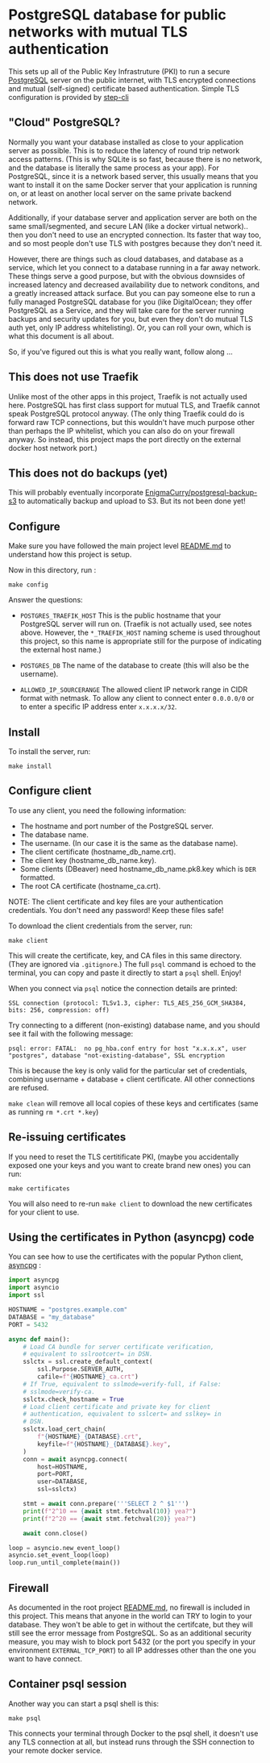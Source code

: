 # PostgreSQL database for public networks with mutual TLS authentication

This sets up all of the Public Key Infrastruture (PKI) to run a secure
[PostgreSQL](https://www.postgresql.org) server on the public internet, with TLS
encrypted connections and mutual (self-signed) certificate based authentication.
Simple TLS configuration is provided by [step-cli](https://github.com/smallstep/cli)

## "Cloud" PostgreSQL?

Normally you want your database installed as close to your application server as
possible. This is to reduce the latency of round trip network access patterns.
(This is why SQLite is so fast, because there is no network, and the database is
literally the same process as your app). For PostgreSQL, since it is a network
based server, this usually means that you want to install it on the same Docker
server that your application is running on, or at least on another local server
on the same private backend network.

Additionally, if your database server and application server are both on the
same small/segmented, and secure LAN (like a docker virtual network).. then you
don't need to use an encrypted connection. Its faster that way too, and
so most people don't use TLS with postgres because they don't need it.

However, there are things such as cloud databases, and database as a service,
which let you connect to a database running in a far away network. These things
serve a good purpose, but with the obvious downsides of increased latency and
decreased availability due to network conditons, and a greatly increased attack
surface. But you can pay someone else to run a fully managed PostgreSQL database
for you (like DigitalOcean; they offer PostgreSQL as a Service, and they will
take care for the server running backups and security updates for you, but even they
don't do mutual TLS auth yet, only IP address whitelisting). Or, you can roll
your own, which is what this document is all about.

So, if you've figured out this is what you really want, follow along ...

## This does not use Traefik

Unlike most of the other apps in this project, Traefik is not actually used
here. PostgreSQL has first class support for mutual TLS, and Traefik cannot
speak PostgreSQL protocol anyway. (The only thing Traefik could do is forward
raw TCP connections, but this wouldn't have much purpose other than perhaps the
IP whitelist, which you can also do on your firewall anyway. So instead, this
project maps the port directly on the external docker host network port.)

## This does not do backups (yet)

This will probably eventually incorporate
[EnigmaCurry/postgresql-backup-s3](https://github.com/EnigmaCurry/postgresql-backup-s3)
to automatically backup and upload to S3. But its not been done yet!

## Configure

Make sure you have followed the main project level [README.md](../README.md) to
understand how this project is setup.

Now in this directory, run :

```
make config
```

Answer the questions:

 * `POSTGRES_TRAEFIK_HOST` This is the public hostname that your PostgreSQL
   server will run on. (Traefik is not actually used, see notes above. However,
   the `*_TRAEFIK_HOST` naming scheme is used throughout this project, so this
   name is appropriate still for the purpose of indicating the external host
   name.)
   
 * `POSTGRES_DB` The name of the database to create (this will also be the
   username).
 * `ALLOWED_IP_SOURCERANGE` The allowed client IP network range in CIDR format
   with netmask. To allow any client to connect enter `0.0.0.0/0` or to enter a
   specific IP address enter `x.x.x.x/32`.

## Install

To install the server, run:

```
make install
```

## Configure client

To use any client, you need the following information:

 * The hostname and port number of the PostgreSQL server.
 * The database name.
 * The username. (In our case it is the same as the database name).
 * The client certificate (hostname_db_name.crt).
 * The client key (hostname_db_name.key). 
 * Some clients (DBeaver) need hostname_db_name.pk8.key which is `DER` formatted.
 * The root CA certificate (hostname_ca.crt).

NOTE: The client certificate and key files are your authentication credentials.
You don't need any password! Keep these files safe!

To download the client credentials from the server, run:

```
make client
```

This will create the certificate, key, and CA files in this same directory.
(They are ignored via `.gitignore`.) The full `psql` command is echoed to the
terminal, you can copy and paste it directly to start a `psql` shell. Enjoy!

When you connect via `psql` notice the connection details are printed:

```
SSL connection (protocol: TLSv1.3, cipher: TLS_AES_256_GCM_SHA384, bits: 256, compression: off)
```

Try connecting to a different (non-existing) database name, and you should see it fail with the following message:

```
psql: error: FATAL:  no pg_hba.conf entry for host "x.x.x.x", user "postgres", database "not-existing-database", SSL encryption
```

This is because the key is only valid for the particular set of credentials,
combining username + database + client certificate. All other connections are
refused.

`make clean` will remove all local copies of these keys and certificates (same
as running `rm *.crt *.key`)

## Re-issuing certificates

If you need to reset the TLS certitificate PKI, (maybe you accidentally exposed
one your keys and you want to create brand new ones) you can run:

```
make certificates
```

You will also need to re-run `make client` to download the new certificates for
your client to use.

## Using the certificates in Python (asyncpg) code

You can see how to use the certificates with the popular Python client,
[asyncpg](https://github.com/MagicStack/asyncpg) :


```python
import asyncpg
import asyncio
import ssl

HOSTNAME = "postgres.example.com"
DATABASE = "my_database"
PORT = 5432

async def main():
    # Load CA bundle for server certificate verification,
    # equivalent to sslrootcert= in DSN.
    sslctx = ssl.create_default_context(
        ssl.Purpose.SERVER_AUTH,
        cafile=f"{HOSTNAME}_ca.crt")
    # If True, equivalent to sslmode=verify-full, if False:
    # sslmode=verify-ca.
    sslctx.check_hostname = True
    # Load client certificate and private key for client
    # authentication, equivalent to sslcert= and sslkey= in
    # DSN.
    sslctx.load_cert_chain(
        f"{HOSTNAME}_{DATABASE}.crt",
        keyfile=f"{HOSTNAME}_{DATABASE}.key",
    )
    conn = await asyncpg.connect(
        host=HOSTNAME,
        port=PORT,
        user=DATABASE,
        ssl=sslctx)

    stmt = await conn.prepare('''SELECT 2 ^ $1''')
    print(f"2^10 == {await stmt.fetchval(10)} yea?")
    print(f"2^20 == {await stmt.fetchval(20)} yea?")

    await conn.close()

loop = asyncio.new_event_loop()
asyncio.set_event_loop(loop)
loop.run_until_complete(main())
```

## Firewall

As documented in the root project [README.md](../README.md#notes-on-firewall),
no firewall is included in this project. This means that anyone in the world can
TRY to login to your database. They won't be able to get in without the
certifcate, but they will still see the error message from PostgreSQL. So as an
additional security measure, you may wish to block port 5432 (or the port you
specify in your environment `EXTERNAL_TCP_PORT`) to all IP addresses other than
the one you want to have connect.

## Container psql session

Another way you can start a psql shell is this:

```
make psql
```

This connects your terminal through Docker to the psql shell, it doesn't use any
TLS connection at all, but instead runs through the SSH connection to your
remote docker service.
